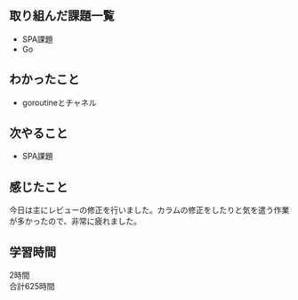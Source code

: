 ## 取り組んだ課題一覧
- SPA課題
- Go

## わかったこと
- goroutineとチャネル

## 次やること
- SPA課題

## 感じたこと
今日は主にレビューの修正を行いました。カラムの修正をしたりと気を遣う作業が多かったので、非常に疲れました。

## 学習時間
2時間<br />
合計625時間